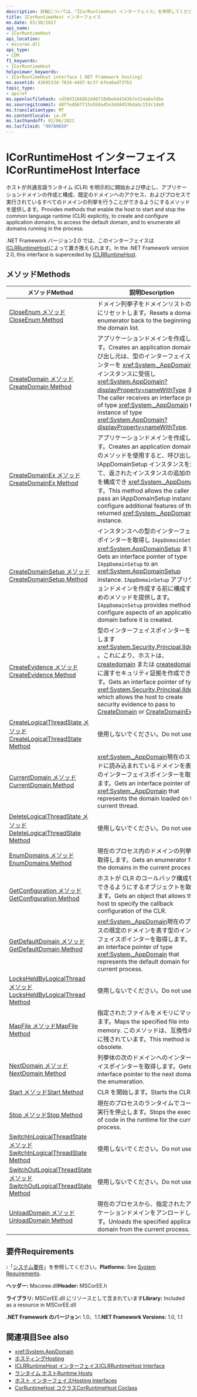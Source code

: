 ```yaml
---
description: 詳細については、「ICorRuntimeHost インターフェイス」を参照してください。
title: ICorRuntimeHost インターフェイス
ms.date: 03/30/2017
api_name:
- ICorRuntimeHost
api_location:
- mscoree.dll
api_type:
- COM
f1_keywords:
- ICorRuntimeHost
helpviewer_keywords:
- ICorRuntimeHost interface [.NET Framework hosting]
ms.assetid: 4369533d-7834-4497-bc37-bfea0ad737b1
topic_type:
- apiref
ms.openlocfilehash: cd50d31668b2dd0718dbe644343bfe314a0afdbe
ms.sourcegitcommit: ddf7edb67715a5b9a45e3dd44536dabc153c1de0
ms.translationtype: MT
ms.contentlocale: ja-JP
ms.lasthandoff: 02/06/2021
ms.locfileid: "99789659"
---
```

# <a name="icorruntimehost-interface"></a><span data-ttu-id="4de03-103">ICorRuntimeHost インターフェイス</span><span class="sxs-lookup"><span data-stu-id="4de03-103">ICorRuntimeHost Interface</span></span>

<span data-ttu-id="4de03-104">ホストが共通言語ランタイム (CLR) を明示的に開始および停止し、アプリケーションドメインの作成と構成、既定のドメインへのアクセス、およびプロセスで実行されているすべてのドメインの列挙を行うことができるようにするメソッドを提供します。</span><span class="sxs-lookup"><span data-stu-id="4de03-104">Provides methods that enable the host to start and stop the common language runtime (CLR) explicitly, to create and configure application domains, to access the default domain, and to enumerate all domains running in the process.</span></span>  
  
 <span data-ttu-id="4de03-105">.NET Framework バージョン2.0 では、このインターフェイスは [ICLRRuntimeHost](iclrruntimehost-interface.md)によって置き換えられます。</span><span class="sxs-lookup"><span data-stu-id="4de03-105">In the .NET Framework version 2.0, this interface is superceded by [ICLRRuntimeHost](iclrruntimehost-interface.md).</span></span>  
  
## <a name="methods"></a><span data-ttu-id="4de03-106">メソッド</span><span class="sxs-lookup"><span data-stu-id="4de03-106">Methods</span></span>  
  
|<span data-ttu-id="4de03-107">メソッド</span><span class="sxs-lookup"><span data-stu-id="4de03-107">Method</span></span>|<span data-ttu-id="4de03-108">説明</span><span class="sxs-lookup"><span data-stu-id="4de03-108">Description</span></span>|  
|------------|-----------------|  
|[<span data-ttu-id="4de03-109">CloseEnum メソッド</span><span class="sxs-lookup"><span data-stu-id="4de03-109">CloseEnum Method</span></span>](icorruntimehost-closeenum-method.md)|<span data-ttu-id="4de03-110">ドメイン列挙子をドメインリストの先頭にリセットします。</span><span class="sxs-lookup"><span data-stu-id="4de03-110">Resets a domain enumerator back to the beginning of the domain list.</span></span>|  
|[<span data-ttu-id="4de03-111">CreateDomain メソッド</span><span class="sxs-lookup"><span data-stu-id="4de03-111">CreateDomain Method</span></span>](icorruntimehost-createdomain-method.md)|<span data-ttu-id="4de03-112">アプリケーションドメインを作成します。</span><span class="sxs-lookup"><span data-stu-id="4de03-112">Creates an application domain.</span></span> <span data-ttu-id="4de03-113">呼び出し元は、型のインターフェイスポインターを <xref:System._AppDomain> 型のインスタンスに受信し <xref:System.AppDomain?displayProperty=nameWithType> ます。</span><span class="sxs-lookup"><span data-stu-id="4de03-113">The caller receives an interface pointer of type <xref:System._AppDomain> to an instance of type <xref:System.AppDomain?displayProperty=nameWithType>.</span></span>|  
|[<span data-ttu-id="4de03-114">CreateDomainEx メソッド</span><span class="sxs-lookup"><span data-stu-id="4de03-114">CreateDomainEx Method</span></span>](icorruntimehost-createdomainex-method.md)|<span data-ttu-id="4de03-115">アプリケーションドメインを作成します。</span><span class="sxs-lookup"><span data-stu-id="4de03-115">Creates an application domain.</span></span> <span data-ttu-id="4de03-116">このメソッドを使用すると、呼び出し元は IAppDomainSetup インスタンスを渡して、返されたインスタンスの追加の機能を構成でき <xref:System._AppDomain> ます。</span><span class="sxs-lookup"><span data-stu-id="4de03-116">This method allows the caller to pass an IAppDomainSetup instance to configure additional features of the returned <xref:System._AppDomain> instance.</span></span>|  
|[<span data-ttu-id="4de03-117">CreateDomainSetup メソッド</span><span class="sxs-lookup"><span data-stu-id="4de03-117">CreateDomainSetup Method</span></span>](icorruntimehost-createdomainsetup-method.md)|<span data-ttu-id="4de03-118">インスタンスへの型のインターフェイスポインターを取得し `IAppDomainSetup` <xref:System.AppDomainSetup> ます。</span><span class="sxs-lookup"><span data-stu-id="4de03-118">Gets an interface pointer of type `IAppDomainSetup` to an <xref:System.AppDomainSetup> instance.</span></span> <span data-ttu-id="4de03-119">`IAppDomainSetup` アプリケーションドメインを作成する前に構成するためのメソッドを提供します。</span><span class="sxs-lookup"><span data-stu-id="4de03-119">`IAppDomainSetup` provides methods to configure aspects of an application domain before it is created.</span></span>|  
|[<span data-ttu-id="4de03-120">CreateEvidence メソッド</span><span class="sxs-lookup"><span data-stu-id="4de03-120">CreateEvidence Method</span></span>](icorruntimehost-createevidence-method.md)|<span data-ttu-id="4de03-121">型のインターフェイスポインターを取得します <xref:System.Security.Principal.IIdentity> 。これにより、ホストは、 [createdomain](icorruntimehost-createdomain-method.md) または [createdomainex](icorruntimehost-createdomainex-method.md)に渡すセキュリティ証拠を作成できます。</span><span class="sxs-lookup"><span data-stu-id="4de03-121">Gets an interface pointer of type <xref:System.Security.Principal.IIdentity>, which allows the host to create security evidence to pass to [CreateDomain](icorruntimehost-createdomain-method.md) or [CreateDomainEx](icorruntimehost-createdomainex-method.md).</span></span>|  
|[<span data-ttu-id="4de03-122">CreateLogicalThreadState メソッド</span><span class="sxs-lookup"><span data-stu-id="4de03-122">CreateLogicalThreadState Method</span></span>](icorruntimehost-createlogicalthreadstate-method.md)|<span data-ttu-id="4de03-123">使用しないでください。</span><span class="sxs-lookup"><span data-stu-id="4de03-123">Do not use.</span></span>|  
|[<span data-ttu-id="4de03-124">CurrentDomain メソッド</span><span class="sxs-lookup"><span data-stu-id="4de03-124">CurrentDomain Method</span></span>](icorruntimehost-currentdomain-method.md)|<span data-ttu-id="4de03-125"><xref:System._AppDomain>現在のスレッドに読み込まれているドメインを表す型のインターフェイスポインターを取得します。</span><span class="sxs-lookup"><span data-stu-id="4de03-125">Gets an interface pointer of type <xref:System._AppDomain> that represents the domain loaded on the current thread.</span></span>|  
|[<span data-ttu-id="4de03-126">DeleteLogicalThreadState メソッド</span><span class="sxs-lookup"><span data-stu-id="4de03-126">DeleteLogicalThreadState Method</span></span>](icorruntimehost-deletelogicalthreadstate-method.md)|<span data-ttu-id="4de03-127">使用しないでください。</span><span class="sxs-lookup"><span data-stu-id="4de03-127">Do not use.</span></span>|  
|[<span data-ttu-id="4de03-128">EnumDomains メソッド</span><span class="sxs-lookup"><span data-stu-id="4de03-128">EnumDomains Method</span></span>](icorruntimehost-enumdomains-method.md)|<span data-ttu-id="4de03-129">現在のプロセス内のドメインの列挙子を取得します。</span><span class="sxs-lookup"><span data-stu-id="4de03-129">Gets an enumerator for the domains in the current process.</span></span>|  
|[<span data-ttu-id="4de03-130">GetConfiguration メソッド</span><span class="sxs-lookup"><span data-stu-id="4de03-130">GetConfiguration Method</span></span>](icorruntimehost-getconfiguration-method.md)|<span data-ttu-id="4de03-131">ホストが CLR のコールバック構成を指定できるようにするオブジェクトを取得します。</span><span class="sxs-lookup"><span data-stu-id="4de03-131">Gets an object that allows the host to specify the callback configuration of the CLR.</span></span>|  
|[<span data-ttu-id="4de03-132">GetDefaultDomain メソッド</span><span class="sxs-lookup"><span data-stu-id="4de03-132">GetDefaultDomain Method</span></span>](icorruntimehost-getdefaultdomain-method.md)|<span data-ttu-id="4de03-133"><xref:System._AppDomain>現在のプロセスの既定のドメインを表す型のインターフェイスポインターを取得します。</span><span class="sxs-lookup"><span data-stu-id="4de03-133">Gets an interface pointer of type <xref:System._AppDomain> that represents the default domain for the current process.</span></span>|  
|[<span data-ttu-id="4de03-134">LocksHeldByLogicalThread メソッド</span><span class="sxs-lookup"><span data-stu-id="4de03-134">LocksHeldByLogicalThread Method</span></span>](icorruntimehost-locksheldbylogicalthread-method.md)|<span data-ttu-id="4de03-135">使用しないでください。</span><span class="sxs-lookup"><span data-stu-id="4de03-135">Do not use.</span></span>|  
|[<span data-ttu-id="4de03-136">MapFile メソッド</span><span class="sxs-lookup"><span data-stu-id="4de03-136">MapFile Method</span></span>](icorruntimehost-mapfile-method.md)|<span data-ttu-id="4de03-137">指定されたファイルをメモリにマップします。</span><span class="sxs-lookup"><span data-stu-id="4de03-137">Maps the specified file into memory.</span></span> <span data-ttu-id="4de03-138">このメソッドは、互換性のために残されています。</span><span class="sxs-lookup"><span data-stu-id="4de03-138">This method is obsolete.</span></span>|  
|[<span data-ttu-id="4de03-139">NextDomain メソッド</span><span class="sxs-lookup"><span data-stu-id="4de03-139">NextDomain Method</span></span>](icorruntimehost-nextdomain-method.md)|<span data-ttu-id="4de03-140">列挙体の次のドメインへのインターフェイスポインターを取得します。</span><span class="sxs-lookup"><span data-stu-id="4de03-140">Gets an interface pointer to the next domain in the enumeration.</span></span>|  
|[<span data-ttu-id="4de03-141">Start メソッド</span><span class="sxs-lookup"><span data-stu-id="4de03-141">Start Method</span></span>](icorruntimehost-start-method.md)|<span data-ttu-id="4de03-142">CLR を開始します。</span><span class="sxs-lookup"><span data-stu-id="4de03-142">Starts the CLR.</span></span>|  
|[<span data-ttu-id="4de03-143">Stop メソッド</span><span class="sxs-lookup"><span data-stu-id="4de03-143">Stop Method</span></span>](icorruntimehost-stop-method.md)|<span data-ttu-id="4de03-144">現在のプロセスのランタイムでコードの実行を停止します。</span><span class="sxs-lookup"><span data-stu-id="4de03-144">Stops the execution of code in the runtime for the current process.</span></span>|  
|[<span data-ttu-id="4de03-145">SwitchInLogicalThreadState メソッド</span><span class="sxs-lookup"><span data-stu-id="4de03-145">SwitchInLogicalThreadState Method</span></span>](icorruntimehost-switchinlogicalthreadstate-method.md)|<span data-ttu-id="4de03-146">使用しないでください。</span><span class="sxs-lookup"><span data-stu-id="4de03-146">Do not use.</span></span>|  
|[<span data-ttu-id="4de03-147">SwitchOutLogicalThreadState メソッド</span><span class="sxs-lookup"><span data-stu-id="4de03-147">SwitchOutLogicalThreadState Method</span></span>](icorruntimehost-switchoutlogicalthreadstate-method.md)|<span data-ttu-id="4de03-148">使用しないでください。</span><span class="sxs-lookup"><span data-stu-id="4de03-148">Do not use.</span></span>|  
|[<span data-ttu-id="4de03-149">UnloadDomain メソッド</span><span class="sxs-lookup"><span data-stu-id="4de03-149">UnloadDomain Method</span></span>](icorruntimehost-unloaddomain-method.md)|<span data-ttu-id="4de03-150">現在のプロセスから、指定されたアプリケーションドメインをアンロードします。</span><span class="sxs-lookup"><span data-stu-id="4de03-150">Unloads the specified application domain from the current process.</span></span>|  
  
## <a name="requirements"></a><span data-ttu-id="4de03-151">要件</span><span class="sxs-lookup"><span data-stu-id="4de03-151">Requirements</span></span>  

 <span data-ttu-id="4de03-152">**:**「[システム要件](../../get-started/system-requirements.md)」を参照してください。</span><span class="sxs-lookup"><span data-stu-id="4de03-152">**Platforms:** See [System Requirements](../../get-started/system-requirements.md).</span></span>  
  
 <span data-ttu-id="4de03-153">**ヘッダー:** Mscoree.dll</span><span class="sxs-lookup"><span data-stu-id="4de03-153">**Header:** MSCorEE.h</span></span>  
  
 <span data-ttu-id="4de03-154">**ライブラリ:** MSCorEE.dll にリソースとして含まれています</span><span class="sxs-lookup"><span data-stu-id="4de03-154">**Library:** Included as a resource in MSCorEE.dll</span></span>  
  
 <span data-ttu-id="4de03-155">**.NET Framework のバージョン:** 1.0、1.1</span><span class="sxs-lookup"><span data-stu-id="4de03-155">**.NET Framework Versions:** 1.0, 1.1</span></span>  
  
## <a name="see-also"></a><span data-ttu-id="4de03-156">関連項目</span><span class="sxs-lookup"><span data-stu-id="4de03-156">See also</span></span>

- <xref:System.AppDomain>
- [<span data-ttu-id="4de03-157">ホスティング</span><span class="sxs-lookup"><span data-stu-id="4de03-157">Hosting</span></span>](index.md)
- [<span data-ttu-id="4de03-158">ICLRRuntimeHost インターフェイス</span><span class="sxs-lookup"><span data-stu-id="4de03-158">ICLRRuntimeHost Interface</span></span>](iclrruntimehost-interface.md)
- <span data-ttu-id="4de03-159">[ランタイム ホスト](/previous-versions/dotnet/netframework-4.0/a51xd4ze(v=vs.100))</span><span class="sxs-lookup"><span data-stu-id="4de03-159">[Runtime Hosts](/previous-versions/dotnet/netframework-4.0/a51xd4ze(v=vs.100))</span></span>
- [<span data-ttu-id="4de03-160">ホスト インターフェイス</span><span class="sxs-lookup"><span data-stu-id="4de03-160">Hosting Interfaces</span></span>](hosting-interfaces.md)
- [<span data-ttu-id="4de03-161">CorRuntimeHost コクラス</span><span class="sxs-lookup"><span data-stu-id="4de03-161">CorRuntimeHost Coclass</span></span>](corruntimehost-coclass.md)
